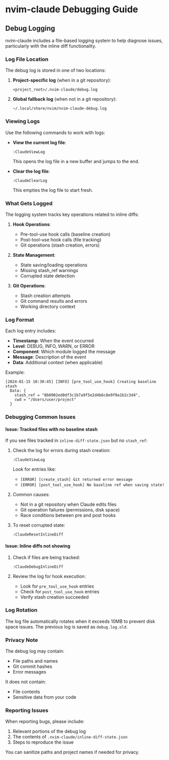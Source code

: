 # nvim-claude Debugging Guide

## Debug Logging

nvim-claude includes a file-based logging system to help diagnose issues, particularly with the inline diff functionality.

### Log File Location

The debug log is stored in one of two locations:

1. **Project-specific log** (when in a git repository):
   ```
   <project_root>/.nvim-claude/debug.log
   ```

2. **Global fallback log** (when not in a git repository):
   ```
   ~/.local/share/nvim/nvim-claude-debug.log
   ```

### Viewing Logs

Use the following commands to work with logs:

- **View the current log file**:
  ```vim
  :ClaudeViewLog
  ```
  This opens the log file in a new buffer and jumps to the end.

- **Clear the log file**:
  ```vim
  :ClaudeClearLog
  ```
  This empties the log file to start fresh.

### What Gets Logged

The logging system tracks key operations related to inline diffs:

1. **Hook Operations**:
   - Pre-tool-use hook calls (baseline creation)
   - Post-tool-use hook calls (file tracking)
   - Git operations (stash creation, errors)

2. **State Management**:
   - State saving/loading operations
   - Missing stash_ref warnings
   - Corrupted state detection

3. **Git Operations**:
   - Stash creation attempts
   - Git command results and errors
   - Working directory context

### Log Format

Each log entry includes:
- **Timestamp**: When the event occurred
- **Level**: DEBUG, INFO, WARN, or ERROR
- **Component**: Which module logged the message
- **Message**: Description of the event
- **Data**: Additional context (when applicable)

Example:
```
[2024-01-15 10:30:45] [INFO] [pre_tool_use_hook] Creating baseline stash
  Data: {
    stash_ref = "8b0902ed0df3c1b7a9f5e2d4b6c8e9f0a1b2c3d4",
    cwd = "/Users/user/project"
  }
```

### Debugging Common Issues

#### Issue: Tracked files with no baseline stash

If you see files tracked in `inline-diff-state.json` but no `stash_ref`:

1. Check the log for errors during stash creation:
   ```vim
   :ClaudeViewLog
   ```
   Look for entries like:
   - `[ERROR] [create_stash] Git returned error message`
   - `[ERROR] [post_tool_use_hook] No baseline ref when saving state!`

2. Common causes:
   - Not in a git repository when Claude edits files
   - Git operation failures (permissions, disk space)
   - Race conditions between pre and post hooks

3. To reset corrupted state:
   ```vim
   :ClaudeResetInlineDiff
   ```

#### Issue: Inline diffs not showing

1. Check if files are being tracked:
   ```vim
   :ClaudeDebugInlineDiff
   ```

2. Review the log for hook execution:
   - Look for `pre_tool_use_hook` entries
   - Check for `post_tool_use_hook` entries
   - Verify stash creation succeeded

### Log Rotation

The log file automatically rotates when it exceeds 10MB to prevent disk space issues. The previous log is saved as `debug.log.old`.

### Privacy Note

The debug log may contain:
- File paths and names
- Git commit hashes
- Error messages

It does not contain:
- File contents
- Sensitive data from your code

### Reporting Issues

When reporting bugs, please include:
1. Relevant portions of the debug log
2. The contents of `.nvim-claude/inline-diff-state.json`
3. Steps to reproduce the issue

You can sanitize paths and project names if needed for privacy.